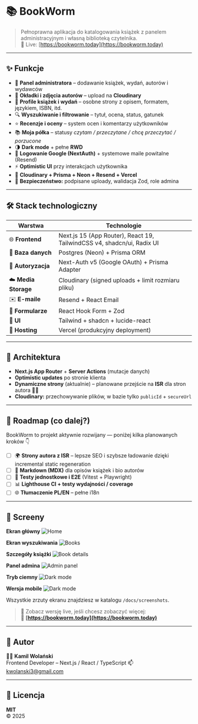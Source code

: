 # 📚 BookWorm  

> Pełnoprawna aplikacja do katalogowania książek z panelem administracyjnym i własną biblioteką czytelnika.  
> 🔗 Live: [https://bookworm.today](https://bookworm.today)

---

## ✨ Funkcje

- 🧭 **Panel administratora** – dodawanie książek, wydań, autorów i wydawców  
- 📸 **Okładki i zdjęcia autorów** – upload na **Cloudinary**  
- 🧾 **Profile książek i wydań** – osobne strony z opisem, formatem, językiem, ISBN, itd.  
- 🔍 **Wyszukiwanie i filtrowanie** – tytuł, ocena, status, gatunek  
- ⭐ **Recenzje i oceny** – system ocen i komentarzy użytkowników  
- 📚 **Moja półka** – statusy *czytam / przeczytane / chcę przeczytać / porzucone*  
- 🌗 **Dark mode** + pełne **RWD**  
- 🔐 **Logowanie Google (NextAuth)** + systemowe maile powitalne (Resend)  
- ⚡ **Optimistic UI** przy interakcjach użytkownika  
- 🧩 **Cloudinary + Prisma + Neon + Resend + Vercel**  
- 🧠 **Bezpieczeństwo:** podpisane uploady, walidacja Zod, role admina  

---

## 🛠️ Stack technologiczny

| Warstwa | Technologie |
|----------|-------------|
| 🌐 **Frontend** | Next.js 15 (App Router), React 19, TailwindCSS v4, shadcn/ui, Radix UI |
| 💾 **Baza danych** | Postgres (Neon) + Prisma ORM |
| 🔐 **Autoryzacja** | Next-Auth v5 (Google OAuth) + Prisma Adapter |
| ☁️ **Media Storage** | Cloudinary (signed uploads + limit rozmiaru pliku) |
| ✉️ **E-maile** | Resend + React Email |
| 🧮 **Formularze** | React Hook Form + Zod |
| 🎨 **UI** | Tailwind + shadcn + lucide-react |
| 🚀 **Hosting** | Vercel (produkcyjny deployment) |

---

## 🚧 Architektura

- **Next.js App Router** + **Server Actions** (mutacje danych)
- **Optimistic updates** po stronie klienta  
- **Dynamiczne strony** (aktualnie) – planowane przejście na **ISR** dla stron autora 👨‍💻  
- **Cloudinary:** przechowywanie plików, w bazie tylko `publicId` + `secureUrl`

---

## 🧱 Roadmap (co dalej?)

BookWorm to projekt aktywnie rozwijany — poniżej kilka planowanych kroków 👇

- [ ] 🌍 **Strony autora z ISR** – lepsze SEO i szybsze ładowanie dzięki incremental static regeneration  
- [ ] 📝 **Markdown (MDX)** dla opisów książek i bio autorów  
- [ ] 🧪 **Testy jednostkowe i E2E** (Vitest + Playwright)  
- [ ] 📊 **Lighthouse CI + testy wydajności / coverage**  
- [ ] 🌐 **Tłumaczenie PL/EN** – pełne i18n  

---

## 📸 Screeny

**Ekran główny**
![Home](public/docs/mainpage.png)

**Ekran wyszukiwania**
![Books](public/docs/booksearch.png)

**Szczegóły książki**
![Book details](public/docs/bookdetails.png)

**Panel admina**
![Admin panel](public/docs/admin.png)

**Tryb ciemny**
![Dark mode](public/docs/booksearch-darkmode.png)

**Wersja mobile**
![Dark mode](public/docs/booksearchmobile.png)

Wszystkie zrzuty ekranu znajdziesz w katalogu `/docs/screenshots`.

> 📍 Zobacz wersję live, jeśli chcesz zobaczyć więcej:  
> 🔗 **[https://bookworm.today](https://bookworm.today)**

---


## 🤝 Autor

👨‍💻 **Kamil Wolański**  
Frontend Developer – Next.js / React / TypeScript 
📫 kwolanski3@gmail.com

---

## 🪪 Licencja

**MIT**  
© 2025 

